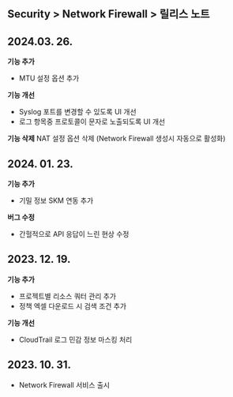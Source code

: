 ## Security > Network Firewall > 릴리스 노트

## 2024.03. 26.
**기능 추가**
* MTU 설정 옵션 추가

**기능 개선**
* Syslog 포트를 변경할 수 있도록 UI 개선
* 로그 항목중 프로토콜이 문자로 노출되도록 UI 개선

**기능 삭제**
NAT 설정 옵션 삭제 (Network Firewall 생성시 자동으로 활성화)

## 2024. 01. 23.
**기능 추가**

* 기밀 정보 SKM 연동 추가

**버그 수정**

* 간헐적으로 API 응답이 느린 현상 수정

## 2023. 12. 19.
**기능 추가**

* 프로젝트별 리소스 쿼터 관리 추가
* 정책 엑셀 다운로드 시 검색 조건 추가

**기능 개선**

* CloudTrail 로그 민감 정보 마스킹 처리

## 2023. 10. 31.
* Network Firewall 서비스 출시
  
